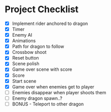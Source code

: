 # Project Checklist
- [x] Implement rider anchored to dragon
- [x] Timer
- [x] Enemy AI
- [x] Animations
- [x] Path for dragon to follow
- [x] Crossbow shoot
- [x] Reset button
- [x] Scene polish
- [x] Game over scene with score
- [x] Score
- [x] Start scene
- [x] Game over when enemies get to player
- [ ] Enemies disappear when player shoots them
- [ ] Enemy dragon spawn..?
- [ ] BONUS - Teleport to other dragon